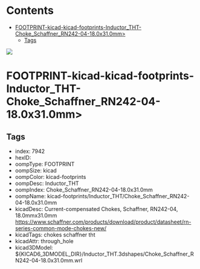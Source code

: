 



Contents
========

* [FOOTPRINT-kicad-kicad-footprints-Inductor_THT-Choke_Schaffner_RN242-04-18.0x31.0mm>](#footprint-kicad-kicad-footprints-inductor_tht-choke_schaffner_rn242-04-180x310mm)
	* [Tags](#tags)
  
![][im]
# FOOTPRINT-kicad-kicad-footprints-Inductor_THT-Choke_Schaffner_RN242-04-18.0x31.0mm>

## Tags

- index: 7942
- hexID: 
- oompType: FOOTPRINT
- oompSize: kicad
- oompColor: kicad-footprints
- oompDesc: Inductor_THT
- oompIndex: Choke_Schaffner_RN242-04-18.0x31.0mm
- oompName: kicad-footprints/Inductor_THT/Choke_Schaffner_RN242-04-18.0x31.0mm
- kicadDesc: Current-compensated Chokes, Schaffner, RN242-04, 18.0mmx31.0mm https://www.schaffner.com/products/download/product/datasheet/rn-series-common-mode-chokes-new/
- kicadTags: chokes schaffner tht
- kicadAttr: through_hole
- kicad3DModel: ${KICAD6_3DMODEL_DIR}/Inductor_THT.3dshapes/Choke_Schaffner_RN242-04-18.0x31.0mm.wrl



[im]: image.png
